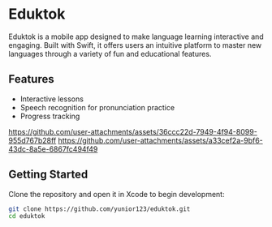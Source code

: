 # Eduktok

Eduktok is a mobile app designed to make language learning interactive and engaging. Built with Swift, it offers users an intuitive platform to master new languages through a variety of fun and educational features.

## Features
- Interactive lessons
- Speech recognition for pronunciation practice
- Progress tracking

https://github.com/user-attachments/assets/36ccc22d-7949-4f94-8099-955d767b28ff  https://github.com/user-attachments/assets/a33cef2a-9bf6-43dc-8a5e-6867fc494f49



## Getting Started
Clone the repository and open it in Xcode to begin development:

```bash
git clone https://github.com/yunior123/eduktok.git
cd eduktok


